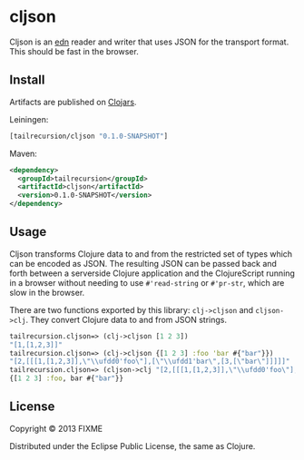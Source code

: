 # cljson

Cljson is an [edn](https://github.com/edn-format/edn) reader and writer that uses
JSON for the transport format. This should be fast in the browser.

## Install

Artifacts are published on [Clojars](http://clojars.org/tailrecursion/cljson).

Leiningen:
```clojure
[tailrecursion/cljson "0.1.0-SNAPSHOT"]
```

Maven:
```xml
<dependency>
  <groupId>tailrecursion</groupId>
  <artifactId>cljson</artifactId>
  <version>0.1.0-SNAPSHOT</version>
</dependency>
```

## Usage

Cljson transforms Clojure data to and from the restricted set of types which can
be encoded as JSON. The resulting JSON can be passed back and forth between a
serverside Clojure application and the ClojureScript running in a browser without
needing to use `#'read-string` or `#'pr-str`, which are slow in the browser.

There are two functions exported by this library: `clj->cljson` and `cljson->clj`.
They convert Clojure data to and from JSON strings.

```clojure
tailrecursion.cljson=> (clj->cljson [1 2 3])
"[1,[1,2,3]]"
tailrecursion.cljson=> (clj->cljson {[1 2 3] :foo 'bar #{"bar"}})
"[2,[[[1,[1,2,3]],\"\\ufdd0'foo\"],[\"\\ufdd1'bar\",[3,[\"bar\"]]]]]"
tailrecursion.cljson=> (cljson->clj "[2,[[[1,[1,2,3]],\"\\ufdd0'foo\"],[\"\\ufdd1'bar\",[3,[\"bar\"]]]]]")
{[1 2 3] :foo, bar #{"bar"}}
```

## License

Copyright © 2013 FIXME

Distributed under the Eclipse Public License, the same as Clojure.
